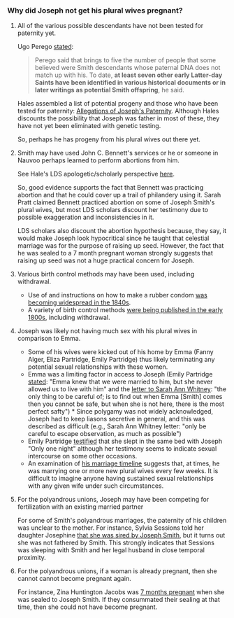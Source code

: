 
### Why did Joseph not get his plural wives pregnant?

1. All of the various possible descendants have not been tested for paternity yet.

    Ugo Perego [stated](https://www.deseretnews.com/article/695226318/DNA-tests-rule-out-2-as-Smith-descendants.html):

    > Perego said that brings to five the number of people that some believed were Smith descendants whose paternal DNA does not match up with his. To date, **at least seven other early Latter-day Saints have been identified in various historical documents or in later writings as potential Smith offspring**, he said.

    Hales assembled a list of potential progeny and those who have been tested for paternity: [Allegations of Joseph's Paternity](http://josephsmithspolygamy.org/wordpress/wp-content/uploads/2016/06/Possible-Children-chart.jpg).  Although Hales discounts the possibility that Joseph was father in most of these, they have not yet been eliminated with genetic testing.

    So, perhaps he has progeny from his plural wives out there yet.

1. Smith may have used John C. Bennett's services or he or someone in Nauvoo perhaps learned to perform abortions from him.

    See Hale's LDS apologetic/scholarly perspective [here](http://mormonpolygamydocuments.org/abortions/).

    So, good evidence supports the fact that Bennett was practicing abortion and that he could cover up a trail of philandery using it.  Sarah Pratt claimed Bennett practiced abortion on some of Joseph Smith's plural wives, but most LDS scholars discount her testimony due to possible exaggeration and inconsistencies in it.
    
    LDS scholars also discount the abortion hypothesis because, they say, it would make Joseph look hypocritical since he taught that celestial marriage was for the purpose of raising up seed.  However, the fact that he was sealed to a 7 month pregnant woman strongly suggests that raising up seed was not a huge practical concern for Joseph.

1. Various birth control methods may have been used, including withdrawal.

    * Use of and instructions on how to make a rubber condom [was becoming widespread in the 1840s](https://en.wikipedia.org/wiki/History_of_condoms#18th_century).
    * A variety of birth control methods [were being published in the early 1800s](http://artsci.case.edu/dittrick/online-exhibits/history-of-birth-control/contraception-in-america-1800-1900/early-literature/), including withdrawal.

1. Joseph was likely not having much sex with his plural wives in comparison to Emma.

    * Some of his wives were kicked out of his home by Emma (Fanny Alger, Eliza Partridge, Emily Partridge) thus likely terminating any potential sexual relationships with these women.
    * Emma was a limiting factor in access to Joseph (Emily Partridge [stated](http://josephsmithspolygamy.org/common-questions/plural-marriages-sexual/emily-dow-partridge-evidence-of-sexuality/): "Emma knew that we were married to him, but she never allowed us to live with him" and the [letter to Sarah Ann Whitney](http://josephsmithspolygamy.org/plural-wives-overview/sarah-ann-whitney/): "the only thing to be careful of; is to find out when Emma [Smith] comes then you cannot be safe, but when she is not here, there is the most perfect safty") * Since polygamy was not widely acknowledged, Joseph had to keep liasons secretive in general, and this was described as difficult (e.g., Sarah Ann Whitney letter: "only be careful to escape observation, as much as possible")
    * Emily Partridge [testified](http://josephsmithspolygamy.org/common-questions/plural-marriages-sexual/emily-dow-partridge-evidence-of-sexuality/) that she slept in the same bed with Joseph "Only one night" although her testimony seems to indicate sexual intercourse on some other occasions.
    * An examination of [his marriage timeline](https://en.wikipedia.org/wiki/List_of_Joseph_Smith%27s_wives) suggests that, at times, he was marrying one or more new plural wives every few weeks.  It is difficult to imagine anyone having sustained sexual relationships with any given wife under such circumstances.

1. For the polyandrous unions, Joseph may have been competing for fertilization with an existing married partner

    For some of Smith's polyandrous marriages, the paternity of his children was unclear to the mother.  For instance, Sylvia Sessions told her daughter Josephine [that she was sired by Joseph Smith](https://www.fairmormon.org/answers/Question:_Did_Joseph_Smith_produce_any_children_by_his_plural_wives:_The_case_for_children), but it turns out she was not fathered by Smith.  This strongly indicates that Sessions was sleeping with Smith and her legal husband in close temporal proximity.

1. For the polyandrous unions, if a woman is already pregnant, then she cannot cannot become pregnant again.

    For instance, Zina Huntington Jacobs was [7 months pregnant](http://josephsmithspolygamy.org/plural-wives-overview/zina-diantha-huntington/) when she was sealed to Joseph Smith.  If they consummated their sealing at that time, then she could not have become pregnant.
